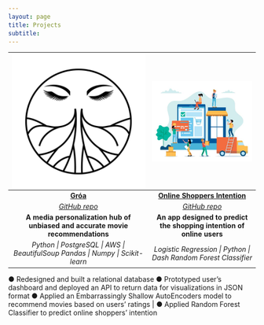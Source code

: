 ```yaml
---
layout: page
title: Projects
subtitle: 
---
```


[<img align="left" src="/img/groa-logo.png" width="400">](https://www.groa.us/) | [<img align="right" src="/img/online-shopper/homepage.jpg" width="400">](https://online-shoppers-intention.herokuapp.com/)
:-: | :-:
[**Gróa**](https://www.groa.us/) | [**Online Shoppers Intention**](https://online-shoppers-intention.herokuapp.com/)
[*GitHub repo*](https://github.com/Lambda-School-Labs/Groa-ds) | [*GitHub repo*](https://github.com/doinalangille/Online-shoppers-intention)
**A media personalization hub of unbiased and accurate movie recommendations** | **An app designed to predict the shopping intention of online users**
*Python \| PostgreSQL \| AWS \| BeautifulSoup  Pandas \| Numpy \| Scikit-learn* | *Logistic Regression \| Python \| Dash Random Forest Classifier*
● Redesigned and built a relational database
● Prototyped user’s dashboard and deployed an API to return data for visualizations in JSON format
● Applied an Embarrassingly Shallow AutoEncoders model to recommend movies based on users’ ratings | ● Applied Random Forest Classifier to predict online shoppers’ intention